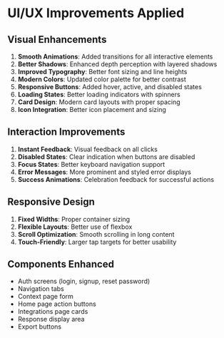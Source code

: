 # UI/UX Improvements Applied

## Visual Enhancements
1. **Smooth Animations**: Added transitions for all interactive elements
2. **Better Shadows**: Enhanced depth perception with layered shadows
3. **Improved Typography**: Better font sizing and line heights
4. **Modern Colors**: Updated color palette for better contrast
5. **Responsive Buttons**: Added hover, active, and disabled states
6. **Loading States**: Better loading indicators with spinners
7. **Card Design**: Modern card layouts with proper spacing
8. **Icon Integration**: Better icon placement and sizing

## Interaction Improvements
1. **Instant Feedback**: Visual feedback on all clicks
2. **Disabled States**: Clear indication when buttons are disabled
3. **Focus States**: Better keyboard navigation support
4. **Error Messages**: More prominent and styled error displays
5. **Success Animations**: Celebration feedback for successful actions

## Responsive Design
1. **Fixed Widths**: Proper container sizing
2. **Flexible Layouts**: Better use of flexbox
3. **Scroll Optimization**: Smooth scrolling in long content
4. **Touch-Friendly**: Larger tap targets for better usability

## Components Enhanced
- Auth screens (login, signup, reset password)
- Navigation tabs
- Context page form
- Home page action buttons
- Integrations page cards
- Response display area
- Export buttons

